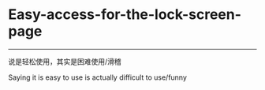 # Easy-access-for-the-lock-screen-page
***

说是轻松使用，其实是困难使用/滑稽

 Saying it is easy to use is actually difficult to use/funny
